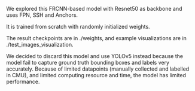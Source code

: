 We explored this FRCNN-based model with Resnet50 as backbone and uses FPN, SSH and Anchors.

It is trained from scratch with randomly initialized weights.

The result checkpoints are in ./weights, and example visualizations are in ./test_images_visualization.

We decided to discard this model and use YOLOv5 instead because the model fail to capture ground truth bounding boxes and labels very accurately. Because of limited datapoints (manually collected and labelled in CMU), and limited computing resource and time, the model has limited performance.